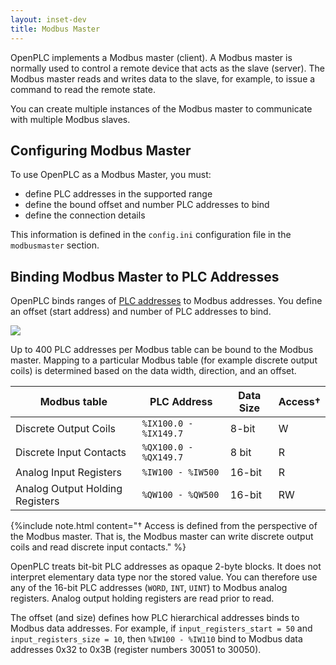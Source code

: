 ```yaml
---
layout: inset-dev
title: Modbus Master
--- 
```


OpenPLC implements a Modbus master (client). A Modbus master is normally
used to control a remote device that acts as the slave (server). The Modbus
master reads and writes data to the slave, for example, to issue a command
to read the remote state.

You can create multiple instances of the Modbus master to communicate with
multiple Modbus slaves.

## Configuring Modbus Master

To use OpenPLC as a Modbus Master, you must:

* define PLC addresses in the supported range
* define the bound offset and number PLC addresses to bind
* define the connection details

This information is defined in the `config.ini` configuration file in the
`modbusmaster` section.

## Binding Modbus Master to PLC Addresses

OpenPLC binds ranges of [PLC addresses](/reference/plc-addressing) to Modbus
addresses. You define an offset (start address) and number of PLC addresses
to bind.

![](master-overview.svg)

Up to 400 PLC addresses per Modbus table can be bound to the Modbus master.
Mapping to a particular Modbus table (for example discrete output coils)
is determined based on the data width, direction, and an offset.

<div class="table-wrapper" markdown="block">

| Modbus table                    | PLC Address           | Data Size | Access† |
|---------------------------------|-----------------------|-----------|---------|
| Discrete Output Coils           | `%IX100.0 - %IX149.7` | 8-bit     | W       |
| Discrete Input Contacts         | `%QX100.0 - %QX149.7` | 8 bit     | R       |
| Analog Input Registers          | `%IW100 - %IW500`     | 16-bit    | R       |
| Analog Output Holding Registers | `%QW100 - %QW500`     | 16-bit    | RW      |

</div>

{%include note.html content="† Access is defined from the perspective of the
Modbus master. That is, the Modbus master can write discrete output coils
and read discrete input contacts." %}

OpenPLC treats bit-bit PLC addresses as opaque 2-byte blocks. It does not
interpret elementary data type nor the stored value. You can therefore use
any of the 16-bit PLC addresses (`WORD`, `INT`, `UINT`) to Modbus analog
registers. Analog output holding registers are read prior to read.

The offset (and size) defines how PLC hierarchical addresses binds to Modbus
data addresses. For example, if `input_registers_start = 50` and
`input_registers_size = 10`, then `%IW100 - %IW110` bind to Modbus data addresses
0x32 to 0x3B (register numbers 30051 to 30050).
